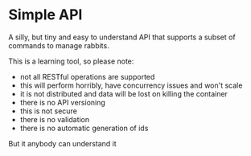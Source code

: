 # Simple API

A silly, but tiny and easy to understand API that supports a subset of commands to 
manage rabbits.

This is a learning tool, so please note:
- not all RESTful operations are supported
- this will perform horribly, have concurrency issues and won't scale 
- it is not distributed and data will be lost on killing the container
- there is no API versioning
- this is not secure
- there is no validation
- there is no automatic generation of ids

But it anybody can understand it
